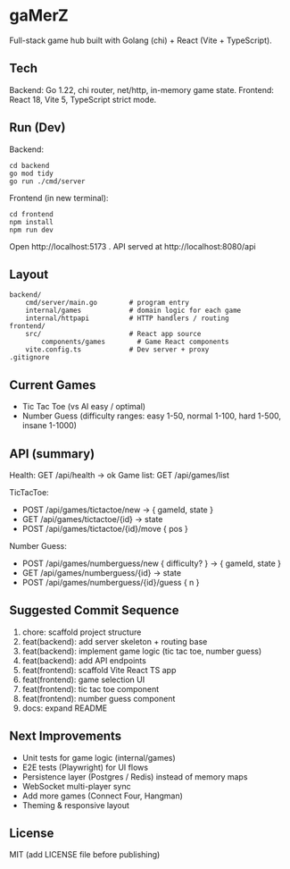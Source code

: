 # gaMerZ

Full-stack game hub built with Golang (chi) + React (Vite + TypeScript).

## Tech
Backend: Go 1.22, chi router, net/http, in-memory game state.
Frontend: React 18, Vite 5, TypeScript strict mode.

## Run (Dev)
Backend:
```
cd backend
go mod tidy
go run ./cmd/server
```
Frontend (in new terminal):
```
cd frontend
npm install
npm run dev
```
Open http://localhost:5173 . API served at http://localhost:8080/api

## Layout
```
backend/
	cmd/server/main.go        # program entry
	internal/games            # domain logic for each game
	internal/httpapi          # HTTP handlers / routing
frontend/
	src/                      # React app source
		components/games        # Game React components
	vite.config.ts            # Dev server + proxy
.gitignore
```

## Current Games
- Tic Tac Toe (vs AI easy / optimal)
- Number Guess (difficulty ranges: easy 1-50, normal 1-100, hard 1-500, insane 1-1000)

## API (summary)
Health: GET /api/health -> ok
Game list: GET /api/games/list

TicTacToe:
- POST /api/games/tictactoe/new -> { gameId, state }
- GET  /api/games/tictactoe/{id} -> state
- POST /api/games/tictactoe/{id}/move { pos }

Number Guess:
- POST /api/games/numberguess/new { difficulty? } -> { gameId, state }
- GET  /api/games/numberguess/{id} -> state
- POST /api/games/numberguess/{id}/guess { n }

## Suggested Commit Sequence
1. chore: scaffold project structure
2. feat(backend): add server skeleton + routing base
3. feat(backend): implement game logic (tic tac toe, number guess)
4. feat(backend): add API endpoints
5. feat(frontend): scaffold Vite React TS app
6. feat(frontend): game selection UI
7. feat(frontend): tic tac toe component
8. feat(frontend): number guess component
9. docs: expand README

## Next Improvements
- Unit tests for game logic (internal/games)
- E2E tests (Playwright) for UI flows
- Persistence layer (Postgres / Redis) instead of memory maps
- WebSocket multi-player sync
- Add more games (Connect Four, Hangman)
- Theming & responsive layout

## License
MIT (add LICENSE file before publishing)
